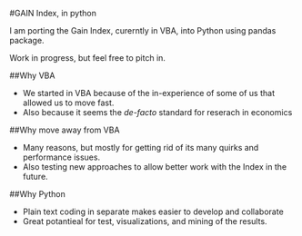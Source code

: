 #GAIN Index, in python

I am porting the Gain Index, curerntly in VBA, into Python using pandas package.

Work in progress, but feel free to pitch in.


##Why VBA

* We started in VBA because of the in-experience of some of us that allowed us to move fast.
* Also because it seems the *de-facto* standard for reserach in economics

##Why move away from VBA

* Many reasons, but mostly for getting rid  of its many quirks and
  performance issues.
* Also testing new approaches to allow better work with the Index in the
  future.

##Why Python

* Plain text coding in separate makes easier to develop and collaborate
* Great potantieal for test, visualizations, and mining of the results.
